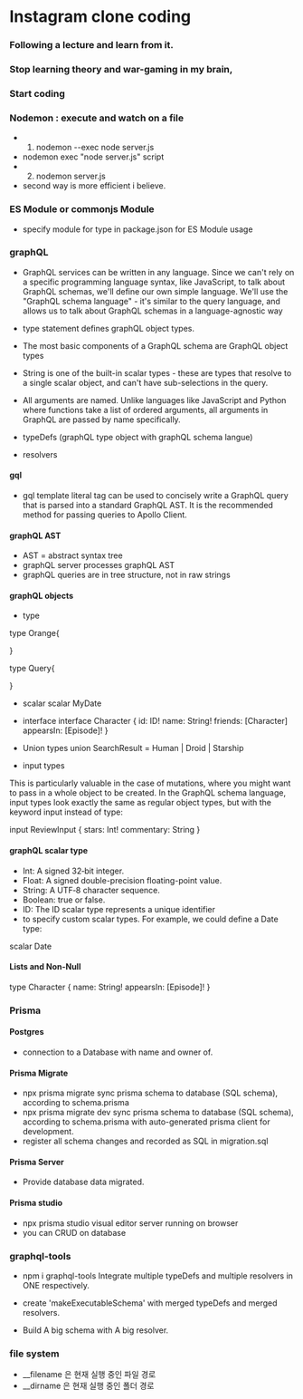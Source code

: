 # Instagram clone coding

### Following a lecture and learn from it.

### Stop learning theory and war-gaming in my brain,

### Start coding

### Nodemon : execute and watch on a file

- 1. nodemon --exec node server.js
- nodemon exec "node server.js" script
- 2. nodemon server.js
- second way is more efficient i believe.

### ES Module or commonjs Module

- specify module for type in package.json for ES Module usage

### graphQL

- GraphQL services can be written in any language. Since we can't rely on a specific programming language syntax, like JavaScript, to talk about GraphQL schemas, we'll define our own simple language. We'll use the "GraphQL schema language" - it's similar to the query language, and allows us to talk about GraphQL schemas in a language-agnostic way
- type statement defines graphQL object types.
- The most basic components of a GraphQL schema are GraphQL object types
- String is one of the built-in scalar types - these are types that resolve to a single scalar object, and can't have sub-selections in the query.
- All arguments are named. Unlike languages like JavaScript and Python where functions take a list of ordered arguments, all arguments in GraphQL are passed by name specifically.

- typeDefs (graphQL type object with graphQL schema langue)
- resolvers

#### gql

- gql template literal tag can be used to concisely write a GraphQL query that is parsed into a standard GraphQL AST. It is the recommended method for passing queries to Apollo Client.

#### graphQL AST

- AST = abstract syntax tree
- graphQL server processes graphQL AST
- graphQL queries are in tree structure, not in raw strings

#### graphQL objects

- type

type Orange{

}

type Query{

}

- scalar
  scalar MyDate

- interface
  interface Character {
  id: ID!
  name: String!
  friends: [Character]
  appearsIn: [Episode]!
  }
- Union types
  union SearchResult = Human | Droid | Starship

- input types

This is particularly valuable in the case of mutations, where you might want to pass in a whole object to be created. In the GraphQL schema language, input types look exactly the same as regular object types, but with the keyword input instead of type:

input ReviewInput {
stars: Int!
commentary: String
}

#### graphQL scalar type

- Int: A signed 32‐bit integer.
- Float: A signed double-precision floating-point value.
- String: A UTF‐8 character sequence.
- Boolean: true or false.
- ID: The ID scalar type represents a unique identifier
- to specify custom scalar types. For example, we could define a Date type:

scalar Date

#### Lists and Non-Null

type Character {
name: String!
appearsIn: [Episode]!
}

### Prisma

#### Postgres

- connection to a Database with name and owner of.

#### Prisma Migrate

- npx prisma migrate
  sync prisma schema to database (SQL schema), according to schema.prisma
- npx prisma migrate dev
  sync prisma schema to database (SQL schema), according to schema.prisma with auto-generated prisma client for development.
- register all schema changes and recorded as SQL in migration.sql

#### Prisma Server

- Provide database data migrated.

#### Prisma studio

- npx prisma studio
  visual editor server running on browser
- you can CRUD on database

### graphql-tools

- npm i graphql-tools
  Integrate multiple typeDefs and multiple resolvers in ONE respectively.

- create 'makeExecutableSchema' with merged typeDefs and merged resolvers.

- Build A big schema with A big resolver.

### file system

- \_\_filename 은 현재 실행 중인 파일 경로
- \_\_dirname 은 현재 실행 중인 폴더 경로
